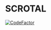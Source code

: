 # SCROTAL

[![CodeFactor](https://www.codefactor.io/repository/github/tylerjackoliver/scrotal/badge/main?s=de081c3b655ea75acf4a9565ddd879b215549eaf)](https://www.codefactor.io/repository/github/tylerjackoliver/scrotal/overview/main)